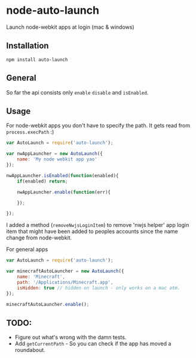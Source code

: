 node-auto-launch
==============

Launch node-webkit apps at login (mac & windows)

## Installation

`npm install auto-launch`

## General

So far the api consists only `enable` `disable` and `isEnabled`.

## Usage

For node-webkit apps you don't have to specify the path. It gets read from `process.execPath` :)

```javascript
var AutoLaunch = require('auto-launch');

var nwAppLauncher = new AutoLaunch({
	name: 'My node webkit app yao'
});

nwAppLauncher.isEnabled(function(enabled){
	if(enabled) return;

	nwAppLauncher.enable(function(err){

	});

});
```

I added a method (`removeNwjsLoginItem`) to remove 'nwjs helper' app login item that might have been added to peoples accounts since the name change from node-webkit.

For general apps

```javascript
var AutoLaunch = require('auto-launch');

var minecraftAutoLauncher = new AutoLaunch({
	name: 'Minecraft',
	path: '/Applications/Minecraft.app',
	isHidden: true // hidden on launch - only works on a mac atm.
});

minecraftAutoLauncher.enable();
```

## TODO:

- Figure out what's wrong with the damn tests.
- Add `getCurrentPath` - So you can check if the app has moved a roundabout.
